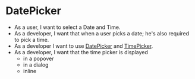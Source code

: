 # DatePicker
- As a user, I want to select a Date and Time.
- As a developer, I want that when a user picks a date; he's also required to pick a time.
- As a developer I want to use [DatePicker](./DatePicker.md) and [TimePicker](./TimePicker.md).
- As a developer, I want that the time picker is displayed
    - in a popover
    - in a dialog
    - inline